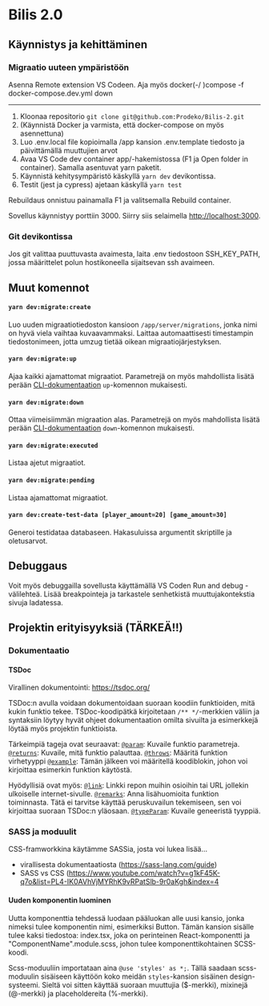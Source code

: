 # Bilis 2.0

## Käynnistys ja kehittäminen

### Migraatio uuteen ympäristöön
Asenna Remote extension VS Codeen. Aja myös docker(-/ )compose -f docker-compose.dev.yml down

---

1. Kloonaa repositorio `git clone git@github.com:Prodeko/Bilis-2.git`
2. (Käynnistä Docker ja varmista, että docker-compose on myös asennettuna)
3. Luo .env.local file kopioimalla /app kansion .env.template tiedosto ja päivittämällä muuttujien arvot
4. Avaa VS Code dev container app/-hakemistossa (F1 ja Open folder in container). Samalla asentuvat yarn paketit.
5. Käynnistä kehitysympäristö käskyllä `yarn dev` devikontissa.
5. Testit (jest ja cypress) ajetaan käskyllä `yarn test`

Rebuildaus onnistuu painamalla F1 ja valitsemalla Rebuild container.

Sovellus käynnistyy porttiin 3000. Siirry siis selaimella [http://localhost:3000](http://localhost:3000).

### Git devikontissa

Jos git valittaa puuttuvasta avaimesta, laita .env tiedostoon SSH_KEY_PATH, jossa määrittelet polun hostikoneella sijaitsevan ssh avaimeen.


## Muut komennot

#### `yarn dev:migrate:create`

Luo uuden migraatiotiedoston kansioon `/app/server/migrations`, jonka nimi on hyvä viela vaihtaa kuvaavammaksi. Laittaa automaattisesti timestampin tiedostonimeen, jotta umzug tietää oikean migraatiojärjestyksen.

#### `yarn dev:migrate:up`

Ajaa kaikki ajamattomat migraatiot. Parametrejä on myös mahdollista lisätä perään [CLI-dokumentaation](https://github.com/sequelize/umzug#cli-usage) `up`-komennon mukaisesti.

#### `yarn dev:migrate:down`

Ottaa viimeisiimmän migraation alas. Parametrejä on myös mahdollista lisätä perään [CLI-dokumentaation](https://github.com/sequelize/umzug#cli-usage) `down`-komennon mukaisesti.

#### `yarn dev:migrate:executed`

Listaa ajetut migraatiot.

#### `yarn dev:migrate:pending`

Listaa ajamattomat migraatiot.

#### `yarn dev:create-test-data [player_amount=20] [game_amount=30]`

Generoi testidataa databaseen. Hakasuluissa argumentit skriptille ja oletusarvot.

## Debuggaus

Voit myös debuggailla sovellusta käyttämällä VS Coden Run and debug -välilehteä. 
Lisää breakpointeja ja tarkastele senhetkistä muuttujakontekstia sivuja ladatessa.

## Projektin erityisyyksiä (TÄRKEÄ!!)

### Dokumentaatio

#### TSDoc

Virallinen dokumentointi: https://tsdoc.org/

TSDoc:n avulla voidaan dokumentoidaan suoraan koodiin funktioiden, mitä kukin funktio tekee. TSDoc-koodipätkä kirjoitetaan `/** */`-merkkien väliin ja syntaksiin löytyy hyvät ohjeet dokumentaation omilta sivuilta ja esimerkkejä löytää myös projektin funktioista.

Tärkeimpiä tageja ovat seuraavat:
[`@param`](https://tsdoc.org/pages/tags/param/): Kuvaile funktio parametreja.
[`@returns`](https://tsdoc.org/pages/tags/return/): Kuvaile, mitä funktio palauttaa.
[`@throws`](https://tsdoc.org/pages/tags/throws/): Määritä funktion virhetyyppi
[`@example`](https://tsdoc.org/pages/tags/example/): Tämän jälkeen voi määritellä koodiblokin, johon voi kirjoittaa esimerkin funktion käytöstä.

Hyödyllisiä ovat myös:
[`@link`](https://tsdoc.org/pages/tags/link/): Linkki repon muihin osioihin tai URL jollekin ulkoiselle internet-sivulle.
[`@remarks`](https://tsdoc.org/pages/tags/remarks/): Anna lisähuomioita funktion toiminnasta. Tätä ei tarvitse käyttää peruskuvailun tekemiseen, sen voi kirjoittaa suoraan TSDoc:n yläosaan.
[`@typeParam`](https://tsdoc.org/pages/tags/typeparam/): Kuvaile geneeristä tyyppiä.


### SASS ja moduulit
CSS-framworkkina käytämme SASSia, josta voi lukea lisää...
- virallisesta dokumentaatiosta (https://sass-lang.com/guide)
- SASS vs CSS (https://www.youtube.com/watch?v=g1kF45K-q7o&list=PL4-IK0AVhVjMYRhK9vRPatSlb-9r0aKgh&index=4

#### Uuden komponentin luominen
Uutta komponenttia tehdessä luodaan pääluokan alle uusi kansio, jonka nimeksi tulee komponentin nimi, esimerkiksi Button. Tämän kansion sisälle tulee kaksi tiedostoa: index.tsx, joka on perinteinen React-komponentti ja "ComponentName".module.scss, johon tulee komponenttikohtainen SCSS-koodi.

Scss-moduuliin importataan aina `@use 'styles' as *;`. Tällä saadaan scss-moduulin sisäiseen käyttöön koko meidän `styles`-kansion sisäinen design-systeemi. Sieltä voi sitten käyttää suoraan muuttujia ($-merkki), mixinejä (@-merkki) ja placeholdereita (%-merkki).
